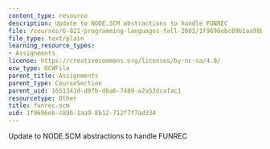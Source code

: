 ```yaml
---
content_type: resource
description: Update to NODE.SCM abstractions to handle FUNREC
file: /courses/6-821-programming-languages-fall-2002/1f9696ebc89b1aa98b12712f7f7ad334_funrec.scm
file_type: text/plain
learning_resource_types:
- Assignments
license: https://creativecommons.org/licenses/by-nc-sa/4.0/
ocw_type: OCWFile
parent_title: Assignments
parent_type: CourseSection
parent_uid: 1651341d-d0fb-d6a6-7489-a2a52dcafac1
resourcetype: Other
title: funrec.scm
uid: 1f9696eb-c89b-1aa9-8b12-712f7f7ad334
---
```

Update to NODE.SCM abstractions to handle FUNREC